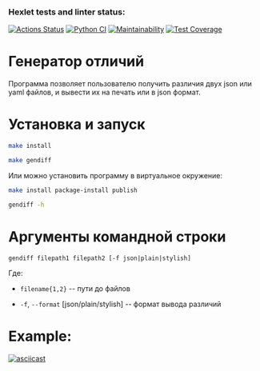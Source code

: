 ### Hexlet tests and linter status:
[![Actions Status](https://github.com/remortalite/python-project-50/actions/workflows/hexlet-check.yml/badge.svg)](https://github.com/remortalite/python-project-50/actions)
[![Python CI](https://github.com/remortalite/python-project-50/actions/workflows/build.yaml/badge.svg)](https://github.com/remortalite/python-project-50/actions/workflows/build.yaml)
[![Maintainability](https://api.codeclimate.com/v1/badges/9322302759fa8fdd9823/maintainability)](https://codeclimate.com/github/remortalite/python-project-50/maintainability)
[![Test Coverage](https://api.codeclimate.com/v1/badges/9322302759fa8fdd9823/test_coverage)](https://codeclimate.com/github/remortalite/python-project-50/test_coverage)


# Генератор отличий

Программа позволяет пользователю получить различия двух json или yaml файлов, и вывести их на печать или в json формат.

# Установка и запуск

```bash
make install

make gendiff
```

Или можно установить программу в виртуальное окружение:

```bash
make install package-install publish

gendiff -h
```

# Аргументы командной строки

`gendiff filepath1 filepath2 [-f json|plain|stylish]`

Где: 
* `filename{1,2}` -- пути до файлов

* `-f`, `--format` [json/plain/stylish] -- формат вывода различий

# Example:

[![asciicast](https://asciinema.org/a/VqUBwDVgdD3umGZYx0qYxiPBa.svg)](https://asciinema.org/a/VqUBwDVgdD3umGZYx0qYxiPBa)
